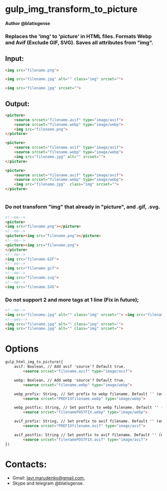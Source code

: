 # gulp_img_transform_to_picture
#### Author @blatisgense
### Replaces the 'img' to 'picture' in HTML files. Formats Webp and Avif (Exclude GIF, SVG). Saves all attributes from "img".
## Input:
```html
<img src="filename.png">

<img src="filename.jpg" alt="" class="img" srcset="">

<img src="filename.jpg" srcset="">
```
## Output:
```html
<picture>
    <source srcset="filename.avif" type="image/avif">
    <source srcset="filename.webp" type="image/webp">
    <img src="filename.png">
</picture>

<picture>
    <source srcset="filename.avif" type="image/avif">
    <source srcset="filename.webp" type="image/webp">
    <img src="filename.jpg" alt="" srcset="">
</picture>

<picture>
    <source srcset="filename.avif" type="image/avif">
    <source srcset="filename.webp" type="image/webp">
    <img src="filename.jpg"  class="img" srcset="">
</picture>
```
#
###
### Do not transform "img" that already in "picture", and .gif, .svg.
```html
<!--no-->
<picture>
<img src="filename.png"></picture>
<!--no-->
<picture><img src="filename.png"></picture>
<!--no-->
<picture><img src="filename.png">
</picture>
<!--no-->
<img src="filename.GIF">
<!--no-->
<img src="filename.gif">
<!--no-->
<img src="filename.svg">
<!--no-->
<img src="filename.SVG">
```
### Do not support 2 and more tags at 1 line (Fix in future);
```html
<!--no-->
<img src="filename.jpg" alt="" class="img" srcset=""> <img src="filename.jpg" alt="" class="img" srcset="">
<!--yes-->
<img src="filename.jpg" alt="" class="img" srcset=""> 
<img src="filename.jpg" alt="" class="img" srcset="">
```
##
# Options
```html
gulp_html_img_to_picture({
    avif: Boolean, // Add avif 'source'? Default true.
        <source srcset="filename.avif" type="image/avif">

    webp: Boolean, // Add webp 'source'? Default true.
        <source srcset="filename.webp" type="image/webp">

    webp_prefix: String, // Set prefix to webp filename. Default '' (empty).
        <source srcset="PREFIXfilename.webp" type="image/webp">

    webp_postfix: String, // Set postfix to webp filename. Default '' (empty).
        <source srcset="filenamePOSTFIX.webp" type="image/webp">

    avif_prefix: String, // Set prefix to avif filename. Default '' (empty).
        <source srcset="PREFIXfilename.avif" type="image/avif">

    avif_postfix: String // Set postfix to avif filename. Default '' (empty).
        <source srcset="filenamePOSTFIX.avif" type="image/avif">
})
```
# Contacts:
- Gmail: lavr.marudenko@gmail.com,
- Skype and telegram @blatisgense.